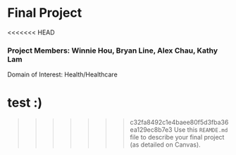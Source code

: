 # Final Project

<<<<<<< HEAD
### Project Members: Winnie Hou, Bryan Line, Alex Chau, Kathy Lam
Domain of Interest: Health/Healthcare

# test :)
>>>>>>> c32fa8492c1e4baee80f5d3fba36ea129ec8b7e3
Use this `REAMDE.md` file to describe your final project (as detailed on Canvas).
